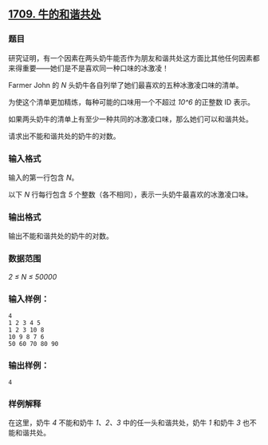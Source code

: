 ## [1709. 牛的和谐共处](https://www.acwing.com/problem/content/1711/)

### 题目

研究证明，有一个因素在两头奶牛能否作为朋友和谐共处这方面比其他任何因素都来得重要——她们是不是喜欢同一种口味的冰激凌！

Farmer John 的 *N* 头奶牛各自列举了她们最喜欢的五种冰激凌口味的清单。

为使这个清单更加精炼，每种可能的口味用一个不超过 *10^6* 的正整数 ID 表示。

如果两头奶牛的清单上有至少一种共同的冰激凌口味，那么她们可以和谐共处。

请求出不能和谐共处的奶牛的对数。

### 输入格式

输入的第一行包含 *N*。

以下 *N* 行每行包含 *5* 个整数（各不相同），表示一头奶牛最喜欢的冰激凌口味。

### 输出格式

输出不能和谐共处的奶牛的对数。

### 数据范围

*2 ≤ N ≤ 50000*

### 输入样例：

```
4
1 2 3 4 5
1 2 3 10 8
10 9 8 7 6
50 60 70 80 90
```

### 输出样例：

```
4
```

### 样例解释

在这里，奶牛 *4* 不能和奶牛 *1、2、3* 中的任一头和谐共处，奶牛 *1* 和奶牛 *3* 也不能和谐共处。
